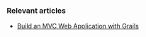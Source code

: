 ### Relevant articles

- [Build an MVC Web Application with Grails](https://www.baeldung.com/grails-mvc-application)
